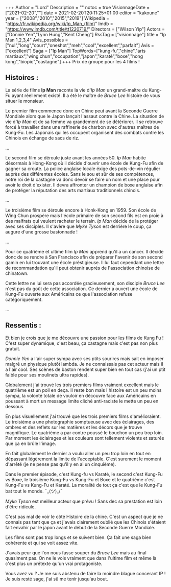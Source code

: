 +++
Author = "Lord"
Description = ""
notoc = true
VisionnageDate = ["2021-02-20",""]
date = 2021-02-20T20:11:25+01:00
editor = "kakoune"
year = ["2008","2010","2015","2019"]
Wikipedia = "https://fr.wikipedia.org/wiki/Ip_Man_(film)"
Imdb = "https://www.imdb.com/title/tt1220719/"
Directors = ["Wilson Yip"]
Actors = ["Donnie Yen","Lynn Hung","Kent Cheng"]
RssTag = ["visionnage"]
title = "Ip Man 1,2,3,4"
Avis_possibles = ["nul","long","court","oneshot","meh","cool","excellent","parfait"]
Avis = ["excellent"] 
Saga = ["Ip Man"]
TopWords=["kung-fu","chine","arts martiaux","wing chun","occupation","japon","karaté","boxe","hong kong","biopic","castagne"]
+++
Prix de groupe pour les 4 films !

## Histoires :
La série de films **Ip Man** raconte la vie d'*Ip Man* un grand-maître du Kung-Fu ayant réellement existé.
Il a été le maître de *Bruce Lee* histoire de vous situer le monsieur.

Le premier film commence donc en Chine peut avant la Seconde Guerre Mondiale alors que le Japon lançait l'assaut contre la Chine.
La situation de vie d'*Ip Man* et de sa femme va grandement de se détériorer.
Il se retrouve forcé à travailler dans une raffinerie de charbon avec d'autres maîtres de Kung-Fu.
Les Japonais qui les occupent organisent des combats contre les Chinois en échange de sacs de riz.

…

Le second film se déroule juste avant les années 50.
*Ip Man* habite désormais à Hong-Kong où il décide d'ouvrir une école de Kung-Fu afin de gagner sa croute.
La police anglaise locale éxige des pots-de-vin régulier auprès des différentes écoles.
Sans le sou et sûr de ses compétences, notre roi de la castagne va donc devoir se faire un nom et une place pour avoir le droit d'exister.
Il devra affronter un champion de boxe anglaise afin de protéger la réputation des arts martiaux traditionnels chinois.

…

Le troisième film se déroule encore à Honk-Kong en 1959.
Son école de Wing Chun prospère mais l'école primaire de son second fils est en proie à des malfrats qui veulent racheter le terrain.
*Ip Man* décide de la protéger avec ses disciples.
Il s'avère que *Myke Tyson* est derrière le coup, ça augure d'une grosse bastonnade !

…

Pour ce quatrième et ultime film *Ip Man* apprend qu'il a un cancer.
Il décide donc de se rendre à San Francisco afin de préparer l'avenir de son second gamin en lui trouvant une école prèstigieuse.
Il lui faut cependant une lettre de recommandation qu'il peut obtenir auprès de l'association chinoise de chinatown.

Cette lettre ne lui sera pas accordée gracieusement, son disciple *Bruce Lee* n'est pas du goût de cette association.
Ce dernier a ouvert une école de Kung-Fu ouverte aux Américains ce que l'association refuse catégoriquement.

…

## Ressentis :
Et bien je crois que je me découvre une passion pour les films de Kung Fu !
C'est super dynamique, c'est beau, ça castagne mais c'est pas non plus gratuit.

*Donnie Yen* a l'air super sympa avec ses ptits sourires mais sait en imposer malgré un physique plutôt lambda.
Je ne connaissais pas cet acteur mais il a l'air cool.
Ses scènes de baston rendent super bien en tout cas (j'ai un ptit faible pour ses moulinets ultra rapides).

Globalement j'ai trouvé les trois premiers films vraiment excellent mais le quatrième est un poil en deça.
Il reste bon mais l'histoire est un peu moins sympa, la volonté totale de vouloir en découvre face aux Américains en poussant à mort un message limite cliché anti-raciste le mette un peu en dessous.

En plus visuellement j'ai trouvé que les trois premiers films s'amélioraient.
Le troisième a une photographie somptueuse avec des éclairages, des ombres et des reflets sur les matières et les décors que je trouve magnifique.
Le quatrième a par contre poussé le bouchon un peu trop loin.
Par moment les éclairages et les couleurs sont tellement violents et saturés que ça en brûle l'image.

En fait globalement le dernier a voulu aller un peu trop loin en tout en dépassant légèrement la limite de l'acceptable.
C'est surement le moment d'arrêté (je ne pense pas qu'il y en ai un cinquième).

Dans le premier épisode, c'est Kung-fu vs Karaté, le second c'est Kung-Fu vs Boxe, le troisième Kung-Fu vs Kung-Fu et Boxe et le quatrième c'est Kung-Fu vs Kung-Fu et Karaté.
La moralité de tout ça c'est que le Kung-Fu bat tout le monde.
¯\_(ツ)_/¯

*Myke Tyson* est meilleur acteur que prévu !
Sans dec sa prestation est loin d'être ridicule.

C'est pas mal de voir le côté Histoire de la chine.
C'est un aspect que je ne connais pas tant que ça et j'avais clairement oublié que les Chinois s'étaient fait envahir par le japon avant le début de la Seconde Guerre Mondiale.

Les films sont pas trop longs et se suivent bien.
Ça fait une saga bien cohérente et qui se voit assez vite.

J'avais peur que l'on nous fasse souper du *Bruce Lee* mais au final quasiment pas.
On ne le vois vraiment que dans l'ultime film et même là c'est plus un prétexte qu'un vrai protagoniste.

Vous avez vu ?
Je me suis abstenu de faire la moindre blague concerant IP !
Je suis resté sage, j'ai sû me tenir jusqu'au bout.
